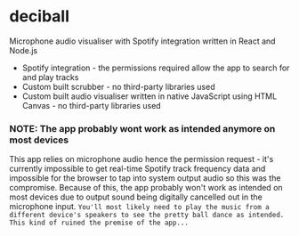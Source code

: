 # deciball
Microphone audio visualiser with Spotify integration written in React and Node.js
- Spotify integration - the permissions required allow the app to search for and play tracks
- Custom built scrubber - no third-party libraries used
- Custom built audio visualiser written in native JavaScript using HTML Canvas - no third-party libraries used

### NOTE: The app probably wont work as intended anymore on most devices
This app relies on microphone audio hence the permission request - it's currently impossible to get real-time Spotify track frequency data and impossible for the browser to tap into system output audio so this was the compromise. Because of this, the app probably won't work as intended on most devices due to output sound being digitally cancelled out in the microphone input. `You'll most likely need to play the music from a different device's speakers to see the pretty ball dance as intended. This kind of ruined the premise of the app...`
